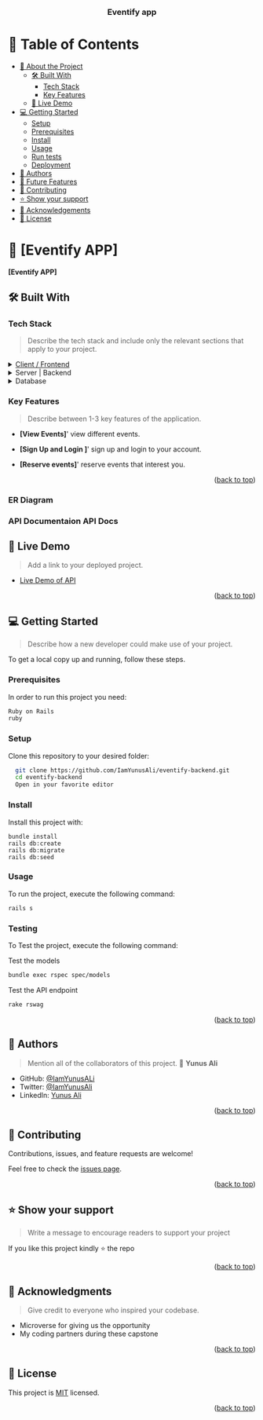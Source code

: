 <a name="readme-top"></a>

<!--
HOW TO USE:
This is an example of how you may give instructions on setting up your project locally.

Modify this file to match your project and remove sections that don't apply.

REQUIRED SECTIONS:
- Table of Contents
- About the Project
  - Built With
  - Live Demo
- Getting Started
- Authors
- Future Features
- Contributing
- Show your support
- Acknowledgements
- License

After you're finished please remove all the comments and instructions!
-->

<div align="center">
  <br/>

  <h3><b>Eventify app</b></h3>

</div>

<!-- TABLE OF CONTENTS -->

# 📗 Table of Contents

- [📖 About the Project](#about-project)
  - [🛠 Built With](#built-with)
    - [Tech Stack](#tech-stack)
    - [Key Features](#key-features)
  - [🚀 Live Demo](#live-demo)
- [💻 Getting Started](#getting-started)
  - [Setup](#setup)
  - [Prerequisites](#prerequisites)
  - [Install](#install)
  - [Usage](#usage)
  - [Run tests](#run-tests)
  - [Deployment](#triangular_flag_on_post-deployment)
- [👥 Authors](#authors)
- [🔭 Future Features](#future-features)
- [🤝 Contributing](#contributing)
- [⭐️ Show your support](#support)
- [🙏 Acknowledgements](#acknowledgements)
- [📝 License](#license)

<!-- PROJECT DESCRIPTION -->

# 📖 [Eventify APP] <a name="about-project"></a>

>
**[Eventify APP]**

## 🛠 Built With <a name="built-with"></a>

### Tech Stack <a name="tech-stack"></a>

> Describe the tech stack and include only the relevant sections that apply to your project.

<details>
  <summary><a href="https://github.com/betses/Final-capstone--frontend.git" >Client / Frontend</a></summary>
  <ul>
    <li><a href="https://reactjs.org/">Reactjs</a></li>
  </ul>
</details>

<details>
  <summary>Server | Backend</summary>
  <ul>
    <li><a href="https://rubyonrails.org/">Ruby on rails</a></li>
  </ul>
</details>

<details>
<summary>Database</summary>
  <ul>
    <li><a href="https://www.postgresql.org/">PostgreSQL</a></li>
  </ul>
</details>

<!-- Features -->

### Key Features <a name="key-features"></a>

> Describe between 1-3 key features of the application.

- **[View Events]**'
 view different events.

- **[Sign Up  and Login ]**'
 sign up and login to your account.

 - **[Reserve events]**'
 reserve events that interest you.

<p align="right">(<a href="#readme-top">back to top</a>)</p>

<!-- Entitity Diagram-->

### ER Diagram <a name="live-demo"> </a>

<!-- Api Documentation -->

### API Documentaion <a name="live-demo"> API Docs</a>

<!-- LIVE DEMO -->

## 🚀 Live Demo <a name="live-demo"></a>

> Add a link to your deployed project.

- [Live Demo of API](https://eventifyhub.herokuapp.com/users)

<p align="right">(<a href="#readme-top">back to top</a>)</p>

<!-- GETTING STARTED -->

## 💻 Getting Started <a name="getting-started"></a>

> Describe how a new developer could make use of your project.

To get a local copy up and running, follow these steps.

### Prerequisites

In order to run this project you need:

```sh
Ruby on Rails
ruby
```

### Setup

Clone this repository to your desired folder:

```sh
  git clone https://github.com/IamYunusAli/eventify-backend.git
  cd eventify-backend
  Open in your favorite editor
```

### Install

Install this project with:

```
bundle install
rails db:create
rails db:migrate
rails db:seed
```

### Usage

To run the project, execute the following command:

```sh
rails s
```

### Testing

To Test the project, execute the following command:

Test the models
```sh
bundle exec rspec spec/models
```

Test the API endpoint
```sh
rake rswag
```


<p align="right">(<a href="#readme-top">back to top</a>)</p>

<!-- AUTHORS -->

## 👥 Authors <a name="authors"></a>

> Mention all of the collaborators of this project.
👤 **Yunus Ali**

- GitHub: [@IamYunusALi](https://github.com/iamyunusali)
- Twitter: [@IamYunusAli](https://twitter.com/iamyunusali)
- LinkedIn: [Yunus Ali](https://linkedin.com/in/iamyunusali)

<p align="right">(<a href="#readme-top">back to top</a>)</p>

<!-- CONTRIBUTING -->

## 🤝 Contributing <a name="contributing"></a>

Contributions, issues, and feature requests are welcome!

Feel free to check the [issues page](../../issues/).

<p align="right">(<a href="#readme-top">back to top</a>)</p>

<!-- SUPPORT -->

## ⭐️ Show your support <a name="support"></a>

> Write a message to encourage readers to support your project

If you like this project kindly ⭐️ the repo

<p align="right">(<a href="#readme-top">back to top</a>)</p>

<!-- ACKNOWLEDGEMENTS -->

## 🙏 Acknowledgments <a name="acknowledgements"></a>

> Give credit to everyone who inspired your codebase.
- Microverse for giving us the opportunity
- My coding partners during these capstone

<p align="right">(<a href="#readme-top">back to top</a>)</p>


<!-- LICENSE -->

## 📝 License <a name="license"></a>

This project is [MIT](./LICENSE) licensed.

<p align="right">(<a href="#readme-top">back to top</a>)</p>
